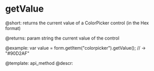 getValue
=============

@short: returns the current value of a ColorPicker control (in the Hex format)



@returns:
param   string     the current value of the control

@example:
var value = form.getItem("colorpicker").getValue();
// -> "#90D2AF"



@template: api_method
@descr:


